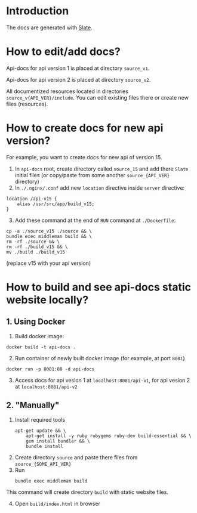 # Introduction

The docs are generated with [Slate](https://github.com/tripit/slate).

# How to edit/add docs?
Api-docs for api version 1 is placed at directory `source_v1`.

Api-docs for api version 2 is placed at directory `source_v2`.

All documentized resources located in directories `source_v{API_VER}/include`. You can edit existing files there or create new files (resources).

# How to create docs for new api version?
For example, you want to create docs for new api of version 15.
1. In `api-docs` root, create directory called `source_15` and add there `Slate` initial files (or copy/paste from some another `source_{API_VER}` directory)
2. In `./.nginx/.conf` add new `location` directive inside `server` directive:
```
location /api-v15 {
    alias /usr/src/app/build_v15;
}
```
3. Add these command at the end of `RUN` command at `./Dockerfile`:
```
cp -a ./source_v15 ./source && \
bundle exec middleman build && \
rm -rf ./source && \
rm -rf ./build_v15 && \
mv ./build ./build_v15
```
(replace v15 with your api version)

# How to build and see api-docs static website locally?

## 1. Using Docker

1. Build docker image:
```
docker build -t api-docs .
```
2. Run container of newly built docker image (for example, at port `8081`)
```
docker run -p 8081:80 -d api-docs
```
3. Access docs for api vesion 1 at `localhost:8081/api-v1`, for api vesion 2 at `localhost:8081/api-v2`



## 2. "Manually"

1. Install required tools
    ```
    apt-get update && \
        apt-get install -y ruby rubygems ruby-dev build-essential && \
        gem install bundler && \
        bundle install
    ```
2. Create directory `source` and paste there files from `source_{SOME_API_VER}`
3. Run
    ```
    bundle exec middleman build
    ```
This command will create directory `build` with static website files.

4. Open `build/index.html` in browser
